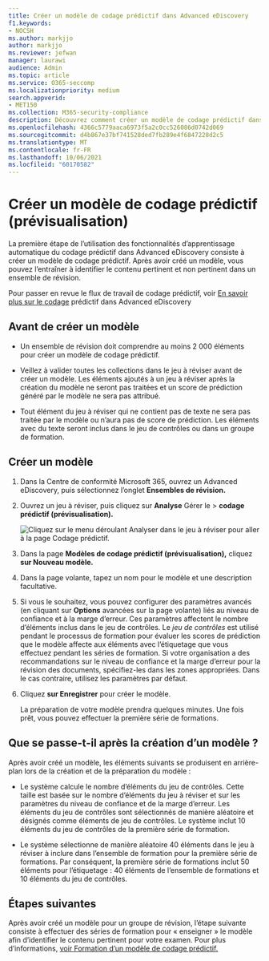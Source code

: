 ```yaml
---
title: Créer un modèle de codage prédictif dans Advanced eDiscovery
f1.keywords:
- NOCSH
ms.author: markjjo
author: markjjo
ms.reviewer: jefwan
manager: laurawi
audience: Admin
ms.topic: article
ms.service: O365-seccomp
ms.localizationpriority: medium
search.appverid:
- MET150
ms.collection: M365-security-compliance
description: Découvrez comment créer un modèle de codage prédictif dans Advanced eDiscovery. Il s’agit de la première étape de l’utilisation des fonctionnalités d’apprentissage automatique dans Advanced eDiscovery pour vous aider à identifier le contenu pertinent et non pertinent dans un jeu à réviser.
ms.openlocfilehash: 4366c5779aaca6973f5a2c0cc526086d0742d069
ms.sourcegitcommit: d4b867e37bf741528ded7fb289e4f6847228d2c5
ms.translationtype: MT
ms.contentlocale: fr-FR
ms.lasthandoff: 10/06/2021
ms.locfileid: "60170582"
---
```

# <a name="create-a-predictive-coding-model-preview"></a>Créer un modèle de codage prédictif (prévisualisation)

La première étape de l’utilisation des fonctionnalités d’apprentissage automatique du codage prédictif dans Advanced eDiscovery consiste à créer un modèle de codage prédictif. Après avoir créé un modèle, vous pouvez l’entraîner à identifier le contenu pertinent et non pertinent dans un ensemble de révision.

Pour passer en revue le flux de travail de codage prédictif, voir [En savoir plus sur le codage](predictive-coding-overview.md#the-predictive-coding-workflow) prédictif dans Advanced eDiscovery

## <a name="before-you-create-a-model"></a>Avant de créer un modèle

- Un ensemble de révision doit comprendre au moins 2 000 éléments pour créer un modèle de codage prédictif.

- Veillez à valider toutes les collections dans le jeu à réviser avant de créer un modèle. Les éléments ajoutés à un jeu à réviser après la création du modèle ne seront pas traitées et un score de prédiction généré par le modèle ne sera pas attribué.

- Tout élément du jeu à réviser qui ne contient pas de texte ne sera pas traitée par le modèle ou n’aura pas de score de prédiction. Les éléments avec du texte seront inclus dans le jeu de contrôles ou dans un groupe de formation.

## <a name="create-a-model"></a>Créer un modèle

1. Dans la Centre de conformité Microsoft 365, ouvrez un Advanced eDiscovery, puis sélectionnez l’onglet **Ensembles de révision.**

2. Ouvrez un jeu à réviser, puis cliquez sur **Analyse** Gérer le  >  **codage prédictif (prévisualisation).**

   ![Cliquez sur le menu déroulant Analyser dans le jeu à réviser pour aller à la page Codage prédictif.](..\media\ManagePredictiveCoding.png)

3. Dans la page **Modèles de codage prédictif (prévisualisation),** cliquez **sur Nouveau modèle.**

4. Dans la page volante, tapez un nom pour le modèle et une description facultative.

5. Si vous le souhaitez, vous pouvez configurer des paramètres avancés (en cliquant sur **Options** avancées sur la page volante) liés au niveau de confiance et à la marge d’erreur. Ces paramètres affectent le nombre d’éléments inclus dans le jeu de contrôles. Le *jeu de contrôles* est utilisé pendant le processus de formation pour évaluer les scores de prédiction que le modèle affecte aux éléments avec l’étiquetage que vous effectuez pendant les séries de formation. Si votre organisation a des recommandations sur le niveau de confiance et la marge d’erreur pour la révision des documents, spécifiez-les dans les zones appropriées. Dans le cas contraire, utilisez les paramètres par défaut.

6. Cliquez **sur Enregistrer** pour créer le modèle.

   La préparation de votre modèle prendra quelques minutes. Une fois prêt, vous pouvez effectuer la première série de formations.

## <a name="what-happens-after-you-create-a-model"></a>Que se passe-t-il après la création d’un modèle ?

Après avoir créé un modèle, les éléments suivants se produisent en arrière-plan lors de la création et de la préparation du modèle :

- Le système calcule le nombre d’éléments du jeu de contrôles. Cette taille est basée sur le nombre d’éléments du jeu à réviser et sur les paramètres du niveau de confiance et de la marge d’erreur. Les éléments du jeu de contrôles sont sélectionnés de manière aléatoire et désignés comme éléments de jeu de contrôles. Le système inclut 10 éléments du jeu de contrôles de la première série de formation.

- Le système sélectionne de manière aléatoire 40 éléments dans le jeu à réviser à inclure dans l’ensemble de formation pour la première série de formations. Par conséquent, la première série de formations inclut 50 éléments pour l’étiquetage : 40 éléments de l’ensemble de formations et 10 éléments du jeu de contrôles.

## <a name="next-steps"></a>Étapes suivantes

Après avoir créé un modèle pour un groupe de révision, l’étape suivante consiste à effectuer des séries de formation pour « enseigner » le modèle afin d’identifier le contenu pertinent pour votre examen. Pour plus d’informations, [voir Formation d’un modèle de codage prédictif.](predictive-coding-train-model.md)

